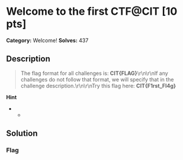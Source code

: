 # Welcome to the first CTF@CIT [10 pts]

**Category:** Welcome!
**Solves:** 437

## Description
>The flag format for all challenges is: **CIT{FLAG}**\r\n\r\nIf any challenges do not follow that format, we will specify that in the challenge description.\r\n\r\nTry this flag here: **CIT{F1rst_Fl4g}**

**Hint**
* -

## Solution

### Flag

